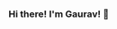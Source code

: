 ### Hi there! I'm Gaurav! 👋

<!--
**psycho-2025/psycho-2025** is a ✨ _special_ ✨ repository because its `README.md` (this file) appears on your GitHub profile.

Here are some ideas to get you started:

- 🔭 I’m currently working as a SysAdmin & DevOp ...
- 🌱 I’m currently learning SWIFT...
- 👯 I’m looking to collaborate on YouTube...
- 🤔 I’m looking for help with ...
- 💬 Ask me about Java and C++...
- 📫 How to reach me: ...
- 😄 Pronouns:Real name is Gaurav not Psycho ...

-->

